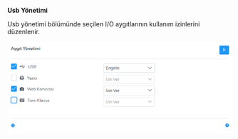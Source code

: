 **Usb Yönetimi**

Usb yönetimi bölümünde seçilen I/O aygıtlarının kullanım izinlerini düzenlenir. 

[![Usb Yonetimi](../images/computerManagement/usbManagement.png)](../images/computerManagement/usbManagement.png)
<link href=/lider3.0/assets/style.css rel=stylesheet></link>
